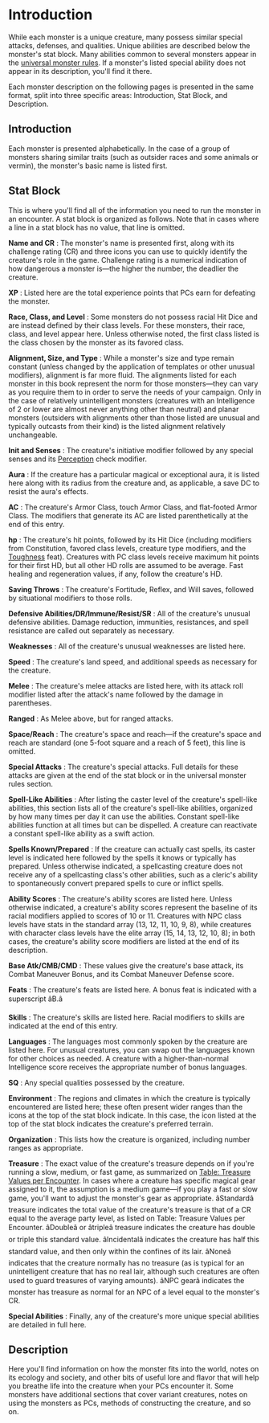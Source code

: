 # Introduction

While each monster is a unique creature, many possess similar special attacks, defenses, and qualities. Unique abilities are described below the monster's stat block. Many abilities common to several monsters appear in the [universal monster rules](universalMonsterRules.html). If a monster's listed special ability does not appear in its description, you'll find it there.

Each monster description on the following pages is presented in the same format, split into three specific areas: Introduction, Stat Block, and Description.

## Introduction

Each monster is presented alphabetically. In the case of a group of monsters sharing similar traits (such as outsider races and some animals or vermin), the monster's basic name is listed first.

## Stat Block

This is where you'll find all of the information you need to run the monster in an encounter. A stat block is organized as follows. Note that in cases where a line in a stat block has no value, that line is omitted.

**Name and CR** : The monster's name is presented first, along with its challenge rating (CR) and three icons you can use to quickly identify the creature's role in the game. Challenge rating is a numerical indication of how dangerous a monster is—the higher the number, the deadlier the creature.

**XP** : Listed here are the total experience points that PCs earn for defeating the monster.

**Race, Class, and Level** : Some monsters do not possess racial Hit Dice and are instead defined by their class levels. For these monsters, their race, class, and level appear here. Unless otherwise noted, the first class listed is the class chosen by the monster as its favored class.

**Alignment, Size, and Type** : While a monster's size and type remain constant (unless changed by the application of templates or other unusual modifiers), alignment is far more fluid. The alignments listed for each monster in this book represent the norm for those monsters—they can vary as you require them to in order to serve the needs of your campaign. Only in the case of relatively unintelligent monsters (creatures with an Intelligence of 2 or lower are almost never anything other than neutral) and planar monsters (outsiders with alignments other than those listed are unusual and typically outcasts from their kind) is the listed alignment relatively unchangeable.

**Init and Senses** : The creature's initiative modifier followed by any special senses and its [Perception](../skills/perception.html#_perception) check modifier.

**Aura** : If the creature has a particular magical or exceptional aura, it is listed here along with its radius from the creature and, as applicable, a save DC to resist the aura's effects.

**AC** : The creature's Armor Class, touch Armor Class, and flat-footed Armor Class. The modifiers that generate its AC are listed parenthetically at the end of this entry.

**hp** : The creature's hit points, followed by its Hit Dice (including modifiers from Constitution, favored class levels, creature type modifiers, and the [Toughness](../feats.html#_toughness) feat). Creatures with PC class levels receive maximum hit points for their first HD, but all other HD rolls are assumed to be average. Fast healing and regeneration values, if any, follow the creature's HD.

**Saving Throws** : The creature's Fortitude, Reflex, and Will saves, followed by situational modifiers to those rolls.

**Defensive Abilities/DR/Immune/Resist/SR** : All of the creature's unusual defensive abilities. Damage reduction, immunities, resistances, and spell resistance are called out separately as necessary.

**Weaknesses** : All of the creature's unusual weaknesses are listed here.

**Speed** : The creature's land speed, and additional speeds as necessary for the creature.

**Melee** : The creature's melee attacks are listed here, with its attack roll modifier listed after the attack's name followed by the damage in parentheses.

**Ranged** : As Melee above, but for ranged attacks.

**Space/Reach** : The creature's space and reach—if the creature's space and reach are standard (one 5-foot square and a reach of 5 feet), this line is omitted.

**Special Attacks** : The creature's special attacks. Full details for these attacks are given at the end of the stat block or in the universal monster rules section.

**Spell-Like Abilities** : After listing the caster level of the creature's spell-like abilities, this section lists all of the creature's spell-like abilities, organized by how many times per day it can use the abilities. Constant spell-like abilities function at all times but can be dispelled. A creature can reactivate a constant spell-like ability as a swift action.

**Spells Known/Prepared** : If the creature can actually cast spells, its caster level is indicated here followed by the spells it knows or typically has prepared. Unless otherwise indicated, a spellcasting creature does not receive any of a spellcasting class's other abilities, such as a cleric's ability to spontaneously convert prepared spells to cure or inflict spells.

**Ability Scores** : The creature's ability scores are listed here. Unless otherwise indicated, a creature's ability scores represent the baseline of its racial modifiers applied to scores of 10 or 11. Creatures with NPC class levels have stats in the standard array (13, 12, 11, 10, 9, 8), while creatures with character class levels have the elite array (15, 14, 13, 12, 10, 8); in both cases, the creature's ability score modifiers are listed at the end of its description.

**Base Atk/CMB/CMD** : These values give the creature's base attack, its Combat Maneuver Bonus, and its Combat Maneuver Defense score.

**Feats** : The creature's feats are listed here. A bonus feat is indicated with a superscript âB.â

**Skills** : The creature's skills are listed here. Racial modifiers to skills are indicated at the end of this entry.

**Languages** : The languages most commonly spoken by the creature are listed here. For unusual creatures, you can swap out the languages known for other choices as needed. A creature with a higher-than-normal Intelligence score receives the appropriate number of bonus languages.

**SQ** : Any special qualities possessed by the creature.

**Environment** : The regions and climates in which the creature is typically encountered are listed here; these often present wider ranges than the icons at the top of the stat block indicate. In this case, the icon listed at the top of the stat block indicates the creature's preferred terrain.

**Organization** : This lists how the creature is organized, including number ranges as appropriate.

**Treasure** : The exact value of the creature's treasure depends on if you're running a slow, medium, or fast game, as summarized on [Table: Treasure Values per Encounter](../gamemastering.html#_table-12-5-treasure-values-per-encounter). In cases where a creature has specific magical gear assigned to it, the assumption is a medium game—if you play a fast or slow game, you'll want to adjust the monster's gear as appropriate. âStandardâ treasure indicates the total value of the creature's treasure is that of a CR equal to the average party level, as listed on Table: Treasure Values per Encounter. âDoubleâ or âtripleâ treasure indicates the creature has double or triple this standard value. âIncidentalâ indicates the creature has half this standard value, and then only within the confines of its lair. âNoneâ indicates that the creature normally has no treasure (as is typical for an unintelligent creature that has no real lair, although such creatures are often used to guard treasures of varying amounts). âNPC gearâ indicates the monster has treasure as normal for an NPC of a level equal to the monster's CR.

**Special Abilities** : Finally, any of the creature's more unique special abilities are detailed in full here.

## Description

Here you'll find information on how the monster fits into the world, notes on its ecology and society, and other bits of useful lore and flavor that will help you breathe life into the creature when your PCs encounter it. Some monsters have additional sections that cover variant creatures, notes on using the monsters as PCs, methods of constructing the creature, and so on.

